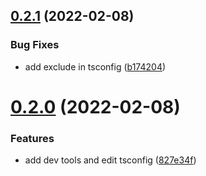 ## [0.2.1](https://github.com/releaseband/typescript-config/compare/v0.2.0...v0.2.1) (2022-02-08)


### Bug Fixes

* add exclude in tsconfig ([b174204](https://github.com/releaseband/typescript-config/commit/b17420487a94c731ca77e7150be3c783a37c55a7))

# [0.2.0](https://github.com/releaseband/typescript-config/compare/v0.1.2...v0.2.0) (2022-02-08)


### Features

* add dev tools and edit tsconfig ([827e34f](https://github.com/releaseband/typescript-config/commit/827e34f570cac6c1a3f5392d36558bc8c39ef09f))
